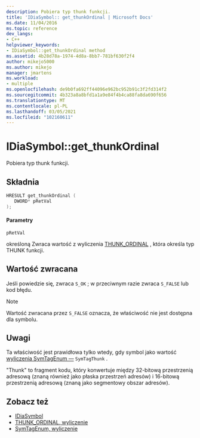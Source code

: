 ```yaml
---
description: Pobiera typ thunk funkcji.
title: 'IDiaSymbol:: get_thunkOrdinal | Microsoft Docs'
ms.date: 11/04/2016
ms.topic: reference
dev_langs:
- C++
helpviewer_keywords:
- IDiaSymbol::get_thunkOrdinal method
ms.assetid: 4b28d78a-1974-4d8a-8bb7-781bf630f2f4
author: mikejo5000
ms.author: mikejo
manager: jmartens
ms.workload:
- multiple
ms.openlocfilehash: de9b0fa692ff44096e962bc952b91c3f2fd314f2
ms.sourcegitcommit: 4b323a8a8bfd1a1a9e84f4b4ca88fa8da690f656
ms.translationtype: MT
ms.contentlocale: pl-PL
ms.lasthandoff: 03/05/2021
ms.locfileid: "102160611"
---
```

# <a name="idiasymbolget_thunkordinal"></a>IDiaSymbol::get_thunkOrdinal
Pobiera typ thunk funkcji.

## <a name="syntax"></a>Składnia

```C++
HRESULT get_thunkOrdinal ( 
   DWORD* pRetVal
);
```

#### <a name="parameters"></a>Parametry
 `pRetVal`

określoną Zwraca wartość z wyliczenia [THUNK_ORDINAL](../../debugger/debug-interface-access/thunk-ordinal.md) , która określa typ THUNK funkcji.

## <a name="return-value"></a>Wartość zwracana
 Jeśli powiedzie się, zwraca `S_OK` ; w przeciwnym razie zwraca `S_FALSE` lub kod błędu.

> [!NOTE]
> Wartość zwracana przez `S_FALSE` oznacza, że właściwość nie jest dostępna dla symbolu.

## <a name="remarks"></a>Uwagi
 Ta właściwość jest prawidłowa tylko wtedy, gdy symbol jako wartość [wyliczenia SymTagEnum —](../../debugger/debug-interface-access/symtagenum.md) `SymTagThunk` .

 "Thunk" to fragment kodu, który konwertuje między 32-bitową przestrzenią adresową (znaną również jako płaska przestrzeń adresów) i 16-bitową przestrzenią adresową (znaną jako segmentowy obszar adresów).

## <a name="see-also"></a>Zobacz też
- [IDiaSymbol](../../debugger/debug-interface-access/idiasymbol.md)
- [THUNK_ORDINAL, wyliczenie](../../debugger/debug-interface-access/thunk-ordinal.md)
- [SymTagEnum, wyliczenie](../../debugger/debug-interface-access/symtagenum.md)

